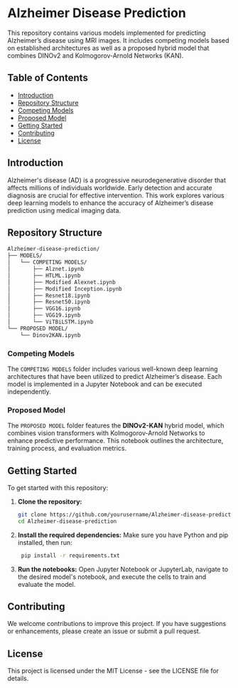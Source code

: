 # Alzheimer Disease Prediction

This repository contains various models implemented for predicting Alzheimer’s disease using MRI images. It includes competing models based on established architectures as well as a proposed hybrid model that combines DINOv2 and Kolmogorov-Arnold Networks (KAN). 

## Table of Contents

- [Introduction](#introduction)
- [Repository Structure](#repository-structure)
- [Competing Models](#competing-models)
- [Proposed Model](#proposed-model)
- [Getting Started](#getting-started)
- [Contributing](#contributing)
- [License](#license)

## Introduction

Alzheimer's disease (AD) is a progressive neurodegenerative disorder that affects millions of individuals worldwide. Early detection and accurate diagnosis are crucial for effective intervention. This work explores various deep learning models to enhance the accuracy of Alzheimer’s disease prediction using medical imaging data.

## Repository Structure
```md
Alzheimer-disease-prediction/
├── MODELS/
│   └── COMPETING MODELS/
│       ├── Alznet.ipynb
│       ├── HTLML.ipynb
│       ├── Modified Alexnet.ipynb
│       ├── Modified Inception.ipynb
│       ├── Resnet18.ipynb
│       ├── Resnet50.ipynb
│       ├── VGG16.ipynb
│       ├── VGG19.ipynb
│       └── ViTBiLSTM.ipynb
└── PROPOSED MODEL/
    └── Dinov2KAN.ipynb

```
### Competing Models

The `COMPETING MODELS` folder includes various well-known deep learning architectures that have been utilized to predict Alzheimer’s disease. Each model is implemented in a Jupyter Notebook and can be executed independently.

### Proposed Model

The `PROPOSED MODEL` folder features the **DINOv2-KAN** hybrid model, which combines vision transformers with Kolmogorov-Arnold Networks to enhance predictive performance. This notebook outlines the architecture, training process, and evaluation metrics.

## Getting Started

To get started with this repository:

1. **Clone the repository:**
   ```bash
   git clone https://github.com/yourusername/Alzheimer-disease-prediction.git
   cd Alzheimer-disease-prediction

2. **Install the required dependencies:** 
   Make sure you have Python and pip installed, then run:
   ```bash
    pip install -r requirements.txt
3. **Run the notebooks:** 
   Open Jupyter Notebook or JupyterLab, navigate to the desired model's notebook, and execute the cells to train and evaluate the model.
   
## Contributing

We welcome contributions to improve this project. If you have suggestions or enhancements, please create an issue or submit a pull request.

## License
This project is licensed under the MIT License - see the LICENSE file for details.






